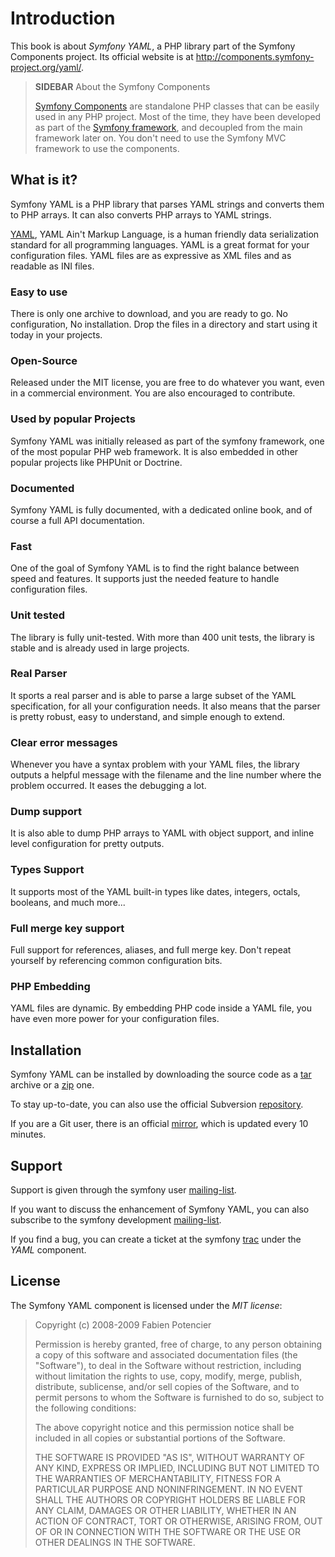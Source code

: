Introduction
============

This book is about *Symfony YAML*, a PHP library part of the Symfony
Components project. Its official website is at
http://components.symfony-project.org/yaml/.

>**SIDEBAR**
>About the Symfony Components
>
>[Symfony Components](http://components.symfony-project.org/) are
>standalone PHP classes that can be easily used in any
>PHP project. Most of the time, they have been developed as part of the
>[Symfony framework](http://www.symfony-project.org/), and decoupled from the
>main framework later on. You don't need to use the Symfony MVC framework to use
>the components.

What is it?
-----------

Symfony YAML is a PHP library that parses YAML strings and converts them to
PHP arrays. It can also converts PHP arrays to YAML strings.

[YAML](http://www.yaml.org/), YAML Ain't Markup Language, is a human friendly
data serialization standard for all programming languages. YAML is a great
format for your configuration files. YAML files are as expressive as XML files
and as readable as INI files.

### Easy to use

There is only one archive to download, and you are ready to go. No
configuration, No installation. Drop the files in a directory and start using
it today in your projects.

### Open-Source

Released under the MIT license, you are free to do whatever you want, even in
a commercial environment. You are also encouraged to contribute.


### Used by popular Projects

Symfony YAML was initially released as part of the symfony framework, one of
the most popular PHP web framework. It is also embedded in other popular
projects like PHPUnit or Doctrine.

### Documented

Symfony YAML is fully documented, with a dedicated online book, and of course
a full API documentation.

### Fast

One of the goal of Symfony YAML is to find the right balance between speed and
features. It supports just the needed feature to handle configuration files.

### Unit tested

The library is fully unit-tested. With more than 400 unit tests, the library
is stable and is already used in large projects.

### Real Parser

It sports a real parser and is able to parse a large subset of the YAML
specification, for all your configuration needs. It also means that the parser
is pretty robust, easy to understand, and simple enough to extend.

### Clear error messages

Whenever you have a syntax problem with your YAML files, the library outputs a
helpful message with the filename and the line number where the problem
occurred. It eases the debugging a lot.

### Dump support

It is also able to dump PHP arrays to YAML with object support, and inline
level configuration for pretty outputs.

### Types Support

It supports most of the YAML built-in types like dates, integers, octals,
booleans, and much more...


### Full merge key support

Full support for references, aliases, and full merge key. Don't repeat
yourself by referencing common configuration bits.

### PHP Embedding

YAML files are dynamic. By embedding PHP code inside a YAML file, you have
even more power for your configuration files.

Installation
------------

Symfony YAML can be installed by downloading the source code as a
[tar](http://github.com/fabpot/yaml/tarball/master) archive or a
[zip](http://github.com/fabpot/yaml/zipball/master) one.

To stay up-to-date, you can also use the official Subversion
[repository](http://svn.symfony-project.com/components/yaml/).

If you are a Git user, there is an official
[mirror](http://github.com/fabpot/yaml), which is updated every 10 minutes.

Support
-------

Support is given through the symfony user
[mailing-list](http://groups.google.com/group/symfony-users).

If you want to discuss the enhancement of Symfony YAML, you can also subscribe
to the symfony development
[mailing-list](http://groups.google.com/group/symfony-devs).

If you find a bug, you can create a ticket at the symfony
[trac](http://trac.symfony-project.org/newticket) under the *YAML* component.

License
-------

The Symfony YAML component is licensed under the *MIT license*:

>Copyright (c) 2008-2009 Fabien Potencier
>
>Permission is hereby granted, free of charge, to any person obtaining a copy
>of this software and associated documentation files (the "Software"), to deal
>in the Software without restriction, including without limitation the rights
>to use, copy, modify, merge, publish, distribute, sublicense, and/or sell
>copies of the Software, and to permit persons to whom the Software is furnished
>to do so, subject to the following conditions:
>
>The above copyright notice and this permission notice shall be included in all
>copies or substantial portions of the Software.
>
>THE SOFTWARE IS PROVIDED "AS IS", WITHOUT WARRANTY OF ANY KIND, EXPRESS OR
>IMPLIED, INCLUDING BUT NOT LIMITED TO THE WARRANTIES OF MERCHANTABILITY,
>FITNESS FOR A PARTICULAR PURPOSE AND NONINFRINGEMENT. IN NO EVENT SHALL THE
>AUTHORS OR COPYRIGHT HOLDERS BE LIABLE FOR ANY CLAIM, DAMAGES OR OTHER
>LIABILITY, WHETHER IN AN ACTION OF CONTRACT, TORT OR OTHERWISE, ARISING FROM,
>OUT OF OR IN CONNECTION WITH THE SOFTWARE OR THE USE OR OTHER DEALINGS IN
>THE SOFTWARE.
